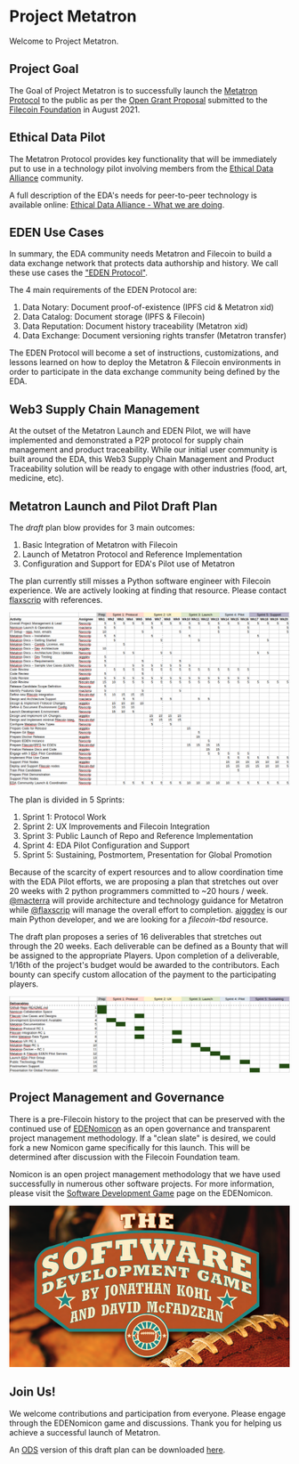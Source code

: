 # Project Metatron

Welcome to Project Metatron.

## Project Goal

The Goal of Project Metatron is to successfully launch the [Metatron Protocol](https://github.com/macterra/metatron/blob/main/docs/README.md) to the public as per the [Open Grant Proposal](https://github.com/Flaxscrip/devgrants/blob/Flaxscrip-patch-1/open-grant-proposals/open-proposal-metatron.md) submitted to the [Filecoin Foundation](https://github.com/filecoin-project/devgrants) in August 2021.

## Ethical Data Pilot

The Metatron Protocol provides key functionality that will be immediately put to use in a technology pilot involving members from the [Ethical Data Alliance](https://ethicaldata.net/about-us/governance/) community.

A full description of the EDA's needs for peer-to-peer technology is available online: [Ethical Data Alliance - What we are doing](https://ethicaldata.net/what-we-are-doing/).

## EDEN Use Cases

In summary, the EDA community needs Metatron and Filecoin to build a data exchange network that protects data authorship and history. We call these use cases the ["EDEN Protocol"](https://edenprotocol.io).

The 4 main requirements of the EDEN Protocol are:

1. Data Notary: Document proof-of-existence (IPFS cid & Metatron xid)
1. Data Catalog: Document storage (IPFS & Filecoin)
1. Data Reputation: Document history traceability (Metatron xid)
1. Data Exchange: Document versioning rights transfer (Metatron transfer)

The EDEN Protocol will become a set of instructions, customizations, and lessons learned on how to deploy the Metatron & Filecoin environments in order to participate in the data exchange community being defined by the EDA.

## Web3 Supply Chain Management

At the outset of the Metatron Launch and EDEN Pilot, we will have implemented and demonstrated a P2P protocol for supply chain management and product traceability. While our initial user community is built around the EDA, this Web3 Supply Chain Management and Product Traceability solution will be ready to engage with other industries (food, art, medicine, etc).

## Metatron Launch and Pilot Draft Plan

The *draft* plan blow provides for 3 main outcomes:

1. Basic Integration of Metatron with Filecoin
1. Launch of Metatron Protocol and Reference Implementation
1. Configuration and Support for EDA's Pilot use of Metatron

The plan currently still misses a Python software engineer with Filecoin experience. We are actively looking at finding that resource. Please contact [flaxscrip](https://flaxscrip.github.io/flaxscrip-space/) with references.

![Metatron Launch and Pilot Draft Plan](Metatron_Plan.png)

The plan is divided in 5 Sprints:
1. Sprint 1: Protocol Work
1. Sprint 2: UX Improvements and Filecoin Integration
1. Sprint 3: Public Launch of Repo and Reference Implementation
1. Sprint 4: EDA Pilot Configuration and Support
1. Sprint 5: Sustaining, Postmortem, Presentation for Global Promotion

Because of the scarcity of expert resources and to allow coordination time with the EDA Pilot efforts, we are proposing a plan that stretches out over 20 weeks with 2 python programmers committed to ~20 hours / week. [@macterra](https://macterra.github.io/macterra-space/) will provide architecture and technology guidance for Metatron while [@flaxscrip](https://flaxscrip.github.io/flaxscrip-space/) will manage the overall effort to completion. [aiggdev](https://github.com/aiggdev) is our main Python developer, and we are looking for a *filecoin-tbd* resource.

The draft plan proposes a series of 16 deliverables that stretches out through the 20 weeks. Each deliverable can be defined as a Bounty that will be assigned to the appropriate Players. Upon completion of a deliverable, 1/16th of the project's budget would be awarded to the contributors. Each bounty can specify custom allocation of the payment to the participating players.

![Metatron Project Deliverables](Metatron_Project_Deliverables.png)

## Project Management and Governance

There is a pre-Filecoin history to the project that can be preserved with the continued use of [EDENomicon](https://nomicon.edenprotocol.io/) as an open governance and transparent project management methodology. If a "clean slate" is desired, we could fork a new Nomicon game specifically for this launch. This will be determined after discussion with the Filecoin Foundation team.

Nomicon is an open project management methodology that we have used successfully in numerous other software projects. For more information, please visit the [Software Development Game](https://nomicon.edenprotocol.io/Nomicon/) page on the EDENomicon.

[![The Software Development Game](What_is_Nomicon.png)](https://nomicon.edenprotocol.io/Nomicon/SDG.pdf)

## Join Us!

We welcome contributions and participation from everyone. Please engage through the EDENomicon game and discussions. Thank you for helping us achieve a successful launch of Metatron.

An [ODS](https://www.libreoffice.org/discover/what-is-opendocument/) version of this draft plan can be downloaded [here](Metatron_Plan_v.0.1.ods).
